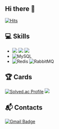 ## Hi there 👋

[![Hits](https://hits.seeyoufarm.com/api/count/incr/badge.svg?url=https%3A%2F%2Fgithub.com%2Frbgusdlza)](https://hits.seeyoufarm.com)

## 💻 Skills
- <img src="https://img.shields.io/badge/java-007396?style=for-the-badge&logo=java&logoColor=white"> <img src="https://img.shields.io/badge/c++-00599C?style=for-the-badge&logo=c%2B%2B&logoColor=white"> <img src="https://img.shields.io/badge/spring-6DB33F?style=for-the-badge&logo=spring&logoColor=white">
- ![MySQL](https://img.shields.io/badge/mysql-4479A1.svg?style=for-the-badge&logo=mysql&logoColor=white)
- ![Redis](https://img.shields.io/badge/redis-%23DD0031.svg?style=for-the-badge&logo=redis&logoColor=white) ![RabbitMQ](https://img.shields.io/badge/Rabbitmq-FF6600?style=for-the-badge&logo=rabbitmq&logoColor=white)

## 🏆 Cards
[![Solved.ac Profile](http://mazassumnida.wtf/api/v2/generate_badge?boj=rbgusdlza)](https://solved.ac/rbgusdlza/)
[![](http://mazandi.herokuapp.com/api?handle=rbgusdlza&theme=dark)](https://solved.ac/rbgusdlza)

## :mailbox_with_mail: Contacts
[![Gmail Badge](https://img.shields.io/badge/Gmail-d14836?style=flat-square&logo=Gmail&logoColor=white&link=mailto:rbgusdlza@gmail.com)](mailto:rbgusdlza@gmail.com)
